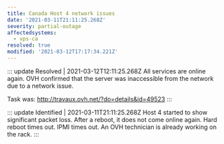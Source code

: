 ```yaml
---
title: Canada Host 4 network issues
date: '2021-03-11T21:11:25.268Z'
severity: partial-outage
affectedsystems:
  - vps-ca
resolved: true
modified: '2021-03-12T17:17:34.221Z'
---
```


::: update Resolved | 2021-03-12T12:11:25.268Z
All services are online again. OVH confirmed that the server was inaccessible from the network due to a network issue.

Task was: <http://travaux.ovh.net/?do=details&id=49523>
:::

::: update Identified | 2021-03-11T21:11:25.268Z
Host 4 started to show significant packet loss. After a reboot, it does not come online again. Hard reboot times out. IPMI times out. An OVH technician is already working on the rack.
:::
